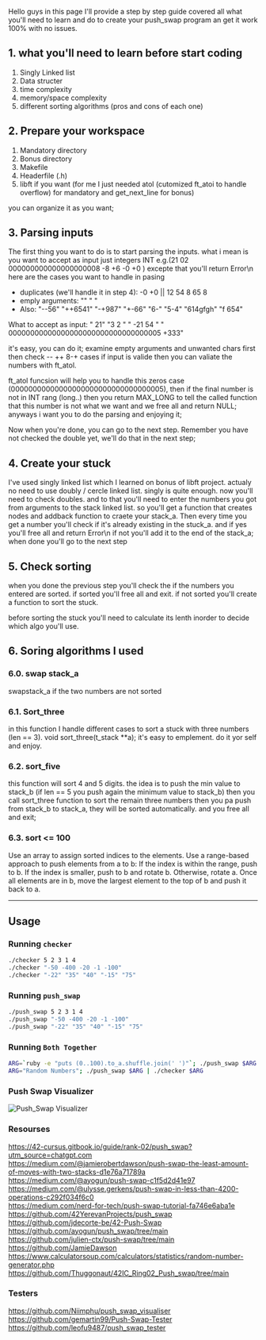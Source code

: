 Hello guys
in this page I'll provide a step by step guide covered all what you'll need to learn and do to create your push_swap program an get it work 100% with no issues.

## 1. what you'll need to learn before start coding
1. Singly Linked list
2. Data structer
3. time complexity
4. memory/space complexity
5. different sorting algorithms (pros and cons of each one)

## 2. Prepare your workspace
1. Mandatory directory
2. Bonus directory
3. Makefile
4. Headerfile (.h)
5. libft if you want (for me I just needed atol (cutomized ft_atoi to handle overflow) for mandatory and get_next_line for bonus)

you can organize it as you want;

## 3. Parsing inputs
The first thing you want to do is to start parsing the inputs.
what i mean is you want to accept as input just integers INT e.g.(21 02 000000000000000000008 -8 +6 -0 +0 )
excepte that you'll return Error\n
here are the cases you want to handle in pasing
* duplicates (we'll handle it in step 4): -0 +0 || 12 54 8 65 8
* emply arguments: "" "       "
* Also: "--56" "++6541" "-+987" "+-66" "6-" "5-4" "614gfgh" "f 654"

What to accept as input: "   21" "3 2  " "  -21  54  " " 00000000000000000000000000000000005 +333"

it's easy, you can do it;
examine empty arguments and unwanted chars first
then check -- ++ 8-+ cases
if input is valide then you can valiate the numbers with ft_atol.

ft_atol funcsion will help you to handle this zeros case (00000000000000000000000000000000005), then if the final number is not in INT rang (long..) then you return MAX_LONG to tell the called function that this number is not what we want and we free all and return NULL;
anyways i want you to do the parsing and enjoying it;

Now when you're done, you can go to the next step.
Remember you have not checked the double yet, we'll do that in the next step;

## 4. Create your stuck
I've used singly linked list which I learned on bonus of libft project. actualy no need to use doubly / cercle linked list. singly is quite enough.
now you'll need to check doubles. and to that you'll need to enter the numbers you got from arguments to the stack linked list. so you'll get a function that creates nodes and addback function to craete your stack_a.
Then every time you get a number you'll check if it's already existing in the stuck_a. and if yes you'll free all and return Error\n if not you'll add it to the end of the stack_a;
when done you'll go to the next step

## 5. Check sorting
when you done the previous step you'll check the if the numbers you entered are sorted. if sorted you'll free all and exit.
if not sorted you'll create a function to sort the stuck.

before sorting the stuck you'll need to calculate its lenth inorder to decide which algo you'll use.

## 6. Soring algorithms I used
### 6.0. swap stack_a
swapstack_a if the two numbers are not sorted

### 6.1. Sort_three
in this function I handle different cases to sort a stuck with three numbers (len == 3).
void				sort_three(t_stack **a);
it's easy to emplement. do it yor self and enjoy.

### 6.2. sort_five
this function will sort 4 and 5 digits.
the idea is to push the min value to stack_b (if len == 5 you push again the minimum value to stack_b)
then you call sort_three function to sort the remain three numbers
then you pa push from stack_b to stack_a, they will be sorted automatically.
and you free all and exit;

### 6.3. sort <= 100
Use an array to assign sorted indices to the elements.
Use a range-based approach to push elements from a to b:
If the index is within the range, push to b.
If the index is smaller, push to b and rotate b.
Otherwise, rotate a.
Once all elements are in b, move the largest element to the top of b and push it back to a.

---

## Usage

### Running `checker`
```bash
./checker 5 2 3 1 4
./checker "-50 -400 -20 -1 -100"
./checker "-22" "35" "40" "-15" "75"
```

### Running `push_swap`
```bash
./push_swap 5 2 3 1 4
./push_swap "-50 -400 -20 -1 -100"
./push_swap "-22" "35" "40" "-15" "75"
```

### Running `Both Together`
```bash
ARG=`ruby -e "puts (0..100).to_a.shuffle.join(' ')"`; ./push_swap $ARG | ./checker -v $ARG
ARG="Random Numbers"; ./push_swap $ARG | ./checker $ARG
```
### Push Swap Visualizer
![Push_Swap Visualizer](https://github.com/na7li/push_swap/blob/main/push_swap_nahli.gif)

### Resourses
https://42-cursus.gitbook.io/guide/rank-02/push_swap?utm_source=chatgpt.com 
<br>
https://medium.com/@jamierobertdawson/push-swap-the-least-amount-of-moves-with-two-stacks-d1e76a71789a <br>
https://medium.com/@ayogun/push-swap-c1f5d2d41e97 <br>
https://medium.com/@ulysse.gerkens/push-swap-in-less-than-4200-operations-c292f034f6c0 <br>
https://medium.com/nerd-for-tech/push-swap-tutorial-fa746e6aba1e <br>
https://github.com/42YerevanProjects/push_swap <br>
https://github.com/jdecorte-be/42-Push-Swap <br>
https://github.com/ayogun/push_swap/tree/main <br>
https://github.com/julien-ctx/push-swap/tree/main <br>
https://github.com/JamieDawson <br>
https://www.calculatorsoup.com/calculators/statistics/random-number-generator.php <br>
https://github.com/Thuggonaut/42IC_Ring02_Push_swap/tree/main <br>

### Testers
https://github.com/Niimphu/push_swap_visualiser <br>
https://github.com/gemartin99/Push-Swap-Tester <br>
https://github.com/leofu9487/push_swap_tester
